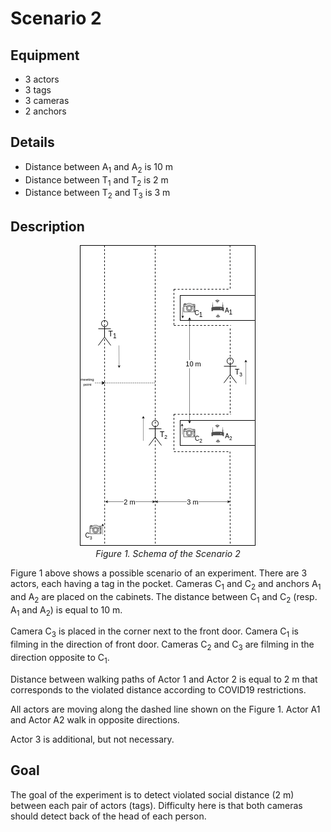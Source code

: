 # Scenario 2

## Equipment

- 3 actors
- 3 tags 
- 3 cameras
- 2 anchors

## Details

- Distance between A<sub>1</sub> and A<sub>2</sub> is 10 m
- Distance between T<sub>1</sub> and T<sub>2</sub> is 2 m
- Distance between T<sub>2</sub> and T<sub>3</sub> is 3 m

## Description

<p align="center">
    <img src="scenario_2.png" alt="scenario-2" title="Scenario 2" /><br/>
    <em>Figure 1. Schema of the Scenario 2</em>
</p>

Figure 1 above shows a possible scenario of an experiment. There are 3 actors, each having a tag in the pocket. Cameras C<sub>1</sub> and C<sub>2</sub> and anchors A<sub>1</sub> and A<sub>2</sub> are placed on the cabinets. The distance between C<sub>1</sub> and C<sub>2</sub> (resp. A<sub>1</sub> and A<sub>2</sub>) is equal to 10 m.

Camera C<sub>3</sub> is placed in the corner next to the front door. Camera C<sub>1</sub> is filming in the direction of front door. Cameras C<sub>2</sub> and C<sub>3</sub> are filming in the direction opposite to C<sub>1</sub>.

Distance between walking paths of Actor 1 and Actor 2 is equal to 2 m that corresponds to the violated distance according to COVID19 restrictions.

All actors are moving along the dashed line shown on the Figure 1. Actor A1 and Actor A2 walk in opposite directions. 

Actor 3 is additional, but not necessary.

## Goal

The goal of the experiment is to detect violated social distance (2 m) between each pair of actors (tags). Difficulty here is that both cameras should detect back of the head of each person.

